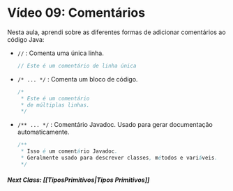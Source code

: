 # Vídeo 09: Comentários

Nesta aula, aprendi sobre as diferentes formas de adicionar comentários ao código Java:

* `//` : Comenta uma única linha.

    ```java
    // Este é um comentário de linha única
    ```

* `/* ... */` : Comenta um bloco de código.

    ```java
    /*
     * Este é um comentário
     * de múltiplas linhas.
     */
    ```

* `/** ... */` : Comentário Javadoc. Usado para gerar documentação automaticamente.

    ```java
    /**
     * Isso é um comentário Javadoc.
     * Geralmente usado para descrever classes, métodos e variáveis.
     */
    ```

##### Next Class: [[TiposPrimitivos|Tipos Primitivos]]
